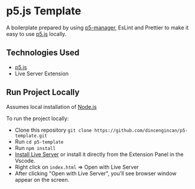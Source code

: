 # p5.js Template

A boilerplate prepared by using [p5-manager](https://www.npmjs.com/package/p5-manager), EsLint and Prettier to make it easy to use [p5.js](https://p5js.org/) locally.

## Technologies Used

- [p5.js](https://p5js.org/)
- Live Server Extension

## Run Project Locally

Assumes local installation of [Node.js](https://nodejs.org)

To run the project locally:

- Clone this repository `git clone https://github.com/dincengincan/p5-template.git`
- Run `cd p5-template`
- Run `npm install`
- [Install Live Server](https://marketplace.visualstudio.com/items?itemName=ritwickdey.LiveServer) or install it directly from the Extension Panel in the Vscode.
- Right click on `index.html` => Open with Live Server
- After clicking "Open with Live Server", you'll see browser window appear on the screen.
